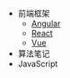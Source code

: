- 前端框架
	- [Angular](Angular/Angular%20Tutorial.md)
	- [React](/React)
	- [Vue](/vue)
- 算法笔记
- JavaScript